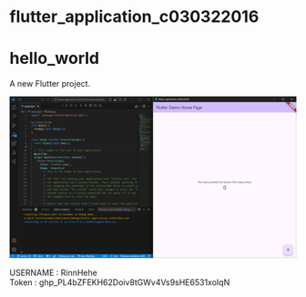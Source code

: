# flutter_application_c030322016



# hello_world

A new Flutter project.

![Screenshot flutter_application_c030322016](images/Demo.png)

USERNAME : RinnHehe <br>
Token    : 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